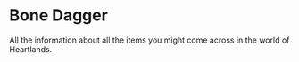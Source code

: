 # Bone Dagger

All the information about all the items you might come across in the world of Heartlands.

